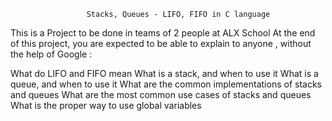                      Stacks, Queues - LIFO, FIFO in C language
This is a Project to be done in teams of 2 people at ALX School
At the end of this project, you are expected to be able to explain to anyone , without the help of Google :

What do LIFO and FIFO mean
What is a stack, and when to use it
What is a queue, and when to use it
What are the common implementations of stacks and queues
What are the most common use cases of stacks and queues
What is the proper way to use global variables
